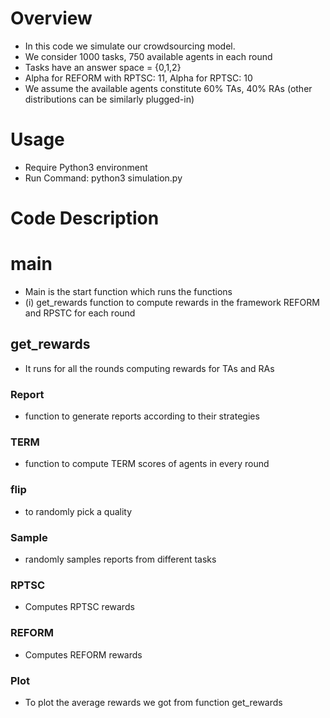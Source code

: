 # Overview
- In this code we simulate our crowdsourcing model.
- We consider 1000 tasks, 750 available agents in each round
- Tasks have an answer space = {0,1,2}
- Alpha for REFORM with RPTSC: 11, Alpha for RPTSC: 10
- We assume the available agents constitute 60% TAs, 40% RAs (other distributions can be similarly plugged-in)

# Usage
- Require Python3 environment
- Run Command: python3 simulation.py

# Code Description
# main
- Main is the start function which runs the functions
- (i) get_rewards function to compute rewards in the framework REFORM and RPSTC for each round


## get_rewards
- It runs for all the rounds computing rewards for TAs and RAs
### Report
- function to generate reports according to their strategies
### TERM
- function to compute TERM scores of agents in every round
### flip
- to randomly pick a quality 
### Sample
- randomly samples reports from different tasks
### RPTSC
- Computes RPTSC rewards
### REFORM
- Computes REFORM rewards
### Plot
- To plot the average rewards we got from function get_rewards
